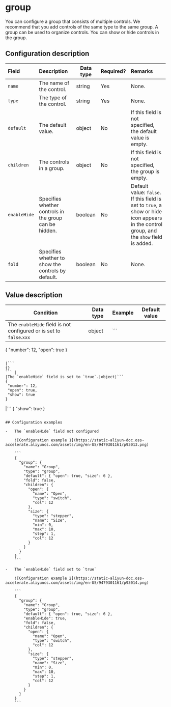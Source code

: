 # group

You can configure a group that consists of multiple controls. We recommend that you add controls of the same type to the same group. A group can be used to organize controls. You can show or hide controls in the group.

## Configuration description

|Field|Description|Data type|Required?|Remarks|
|:----|:----------|---------|:--------|:------|
|`name`|The name of the control.|string|Yes|None.|
|`type`|The type of the control.|string|Yes|None.|
|`default`|The default value.|object|No|If this field is not specified, the default value is empty.|
|`children`|The controls in a group.|object|No|If this field is not specified, the group is empty.|
|`enableHide`|Specifies whether controls in the group can be hidden.|boolean|No|Default value: `false`. If this field is set to `true`, a show or hide icon appears in the control group, and the `show` field is added.|
|`fold`|Specifies whether to show the controls by default.|boolean|No|None.|

## Value description

|Condition|Data type|Example|Default value|
|---------|---------|-------|-------------|
|The `enableHide` field is not configured or is set to `false`.`xxx`|object|```
{
 "number": 12,
 "open": true
}
```

|```
{}
``` |
|The `enableHide` field is set to `true`.|object|```
{
 "number": 12,
 "open": true,
 "show": true
}
```

|```
{
 "show": true
}
``` |

## Configuration examples

-   The `enableHide` field not configured

    ![Configuration example 1](https://static-aliyun-doc.oss-accelerate.aliyuncs.com/assets/img/en-US/9479301161/p93013.png)

    ```
    {
      "group": {
        "name": "Group",
        "type": "group",
        "default": { "open": true, "size": 6 },
        "fold": false,
        "children": {
          "open": {
            "name": "Open",
            "type": "switch",
            "col": 12
          },
          "size": {
            "type": "stepper",
            "name": "Size",
            "min": 0,
            "max": 10,
            "step": 1,
            "col": 12
          }
        }
      }
    }
    ```

-   The `enableHide` field set to `true`

    ![Configuration example 2](https://static-aliyun-doc.oss-accelerate.aliyuncs.com/assets/img/en-US/9479301161/p93014.png)

    ```
    {
      "group": {
        "name": "Group",
        "type": "group",
        "default": { "open": true, "size": 6 },
        "enableHide": true,
        "fold": false,
        "children": {
          "open": {
            "name": "Open",
            "type": "switch",
            "col": 12
          },
          "size": {
            "type": "stepper",
            "name": "Size",
            "min": 0,
            "max": 10,
            "step": 1,
            "col": 12
          }
        }
      }
    }
    ```


